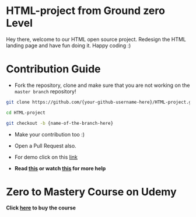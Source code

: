 # HTML-project from Ground zero Level

Hey there, welcome to our HTML open source project. Redesign the HTML landing page and have fun doing it. Happy coding :)

# Contribution Guide

- Fork the repository, clone and make sure that you are not working on the `master branch` repository!

```bash
git clone https://github.com/{your-github-username-here}/HTML-project.git
```

```bash
cd HTML-project
```

```bash
git checkout -b {name-of-the-branch-here}
```

- Make your contribution too :)

- Open a Pull Request also.

- For demo click on this [link](https://zero-to-mastery.github.io/HTML-project/)

- **Read [this](https://help.github.com/en/articles/creating-a-pull-request-from-a-fork) or watch [this](https://www.youtube.com/watch?v=G1I3HF4YWEw) for more help**

# Zero to Mastery Course on Udemy

**Click [here](https://www.udemy.com/course/the-complete-web-developer-zero-to-mastery/) to buy the course**

